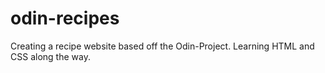 # odin-recipes
Creating a recipe website based off the Odin-Project. Learning HTML and CSS along the way. 
